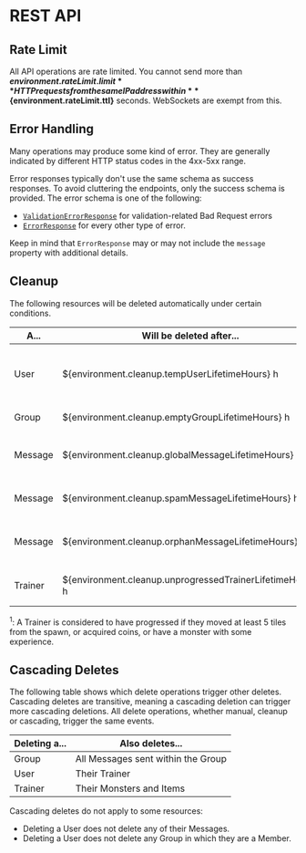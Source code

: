 # REST API

## Rate Limit

All API operations are rate limited.
You cannot send more than **${environment.rateLimit.limit}** HTTP requests
from the same IP address within **${environment.rateLimit.ttl}** seconds.
WebSockets are exempt from this.

## Error Handling

Many operations may produce some kind of error.
They are generally indicated by different HTTP status codes in the 4xx-5xx range.

Error responses typically don't use the same schema as success responses.
To avoid cluttering the endpoints, only the success schema is provided.
The error schema is one of the following:

* [`ValidationErrorResponse`](#model-ValidationErrorResponse) for validation-related Bad Request errors
* [`ErrorResponse`](#model-ErrorResponse) for every other type of error.

Keep in mind that `ErrorResponse` may or may not include the `message` property with additional details.

## Cleanup

The following resources will be deleted automatically under certain conditions.

| A...    | Will be deleted after...                                  | If...                             |
|---------|-----------------------------------------------------------|-----------------------------------|
| User    | ${environment.cleanup.tempUserLifetimeHours} h            | they seem to be for temporary use |
| Group   | ${environment.cleanup.emptyGroupLifetimeHours} h          | it has no messages                |
| Message | ${environment.cleanup.globalMessageLifetimeHours} h       | it was posted in a global channel |
| Message | ${environment.cleanup.spamMessageLifetimeHours} h         | it appears to be spam             |
| Message | ${environment.cleanup.orphanMessageLifetimeHours} h       | the sender was deleted            |
| Trainer | ${environment.cleanup.unprogressedTrainerLifetimeHours} h | they did not progress<sup>1</sup> |

<sup>1</sup>: A Trainer is considered to have progressed if they moved at least 5 tiles from the spawn,
or acquired coins, or have a monster with some experience.

## Cascading Deletes

The following table shows which delete operations trigger other deletes.
Cascading deletes are transitive, meaning a cascading deletion can trigger more cascading deletions.
All delete operations, whether manual, cleanup or cascading, trigger the same events.

| Deleting a... | Also deletes...                    |
|---------------|------------------------------------|
| Group         | All Messages sent within the Group |
| User          | Their Trainer                      |
| Trainer       | Their Monsters and Items           |

Cascading deletes do not apply to some resources:

* Deleting a User does not delete any of their Messages.
* Deleting a User does not delete any Group in which they are a Member.
